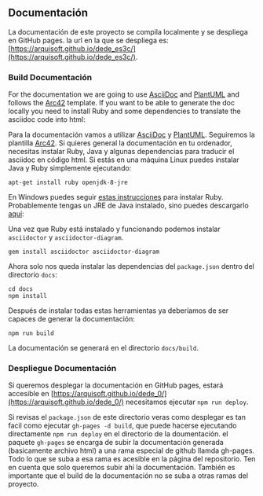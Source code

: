 ## Documentación
La documentación de este proyecto se compila localmente y se despliega en GitHub pages.
la url en la que se despliega es: [https://arquisoft.github.io/dede_es3c/](https://arquisoft.github.io/dede_es3c/).

### Build Documentación
For the documentation we are going to use [AsciiDoc](https://asciidoc.org/) and [PlantUML](https://plantuml.com) and follows the [Arc42](https://github.com/arc42/arc42-template) template. If you want to be able to generate the doc locally you need to install Ruby and some dependencies to translate the asciidoc code into html:

Para la documentación vamos a utilizar [AsciiDoc](https://asciidoc.org/) y [PlantUML](https://plantuml.com). Seguiremos la plantilla [Arc42](https://github.com/arc42/arc42-template). Si quieres general la documentación en tu ordenador, necesitas instalar Ruby, Java y algunas dependencias para traducir el asciidoc en código html. Si estás en una máquina Linux puedes instalar Java y Ruby simplemente ejecutando:

```shell
apt-get install ruby openjdk-8-jre
```

En Windows puedes seguir [estas instrucciones](https://www.ruby-lang.org/en/documentation/installation) para instalar Ruby. Probablemente tengas un JRE de Java instalado, sino puedes descargarlo [aquí](https://www.oracle.com/es/java/technologies/javase/javase8-archive-downloads.html): 

Una vez que Ruby está instalado y funcionando podemos instalar `asciidoctor` y `asciidoctor-diagram`.

```shell
gem install asciidoctor asciidoctor-diagram
```

Ahora solo nos queda instalar las dependencias del `package.json` dentro del directorio `docs`:

```shell
cd docs
npm install
```
Después de instalar todas estas herramientas ya deberíamos de ser capaces de generar la documentación:
```shell
npm run build
```
La documentación se generará en el directorio `docs/build`. 

### Despliegue Documentación
Si queremos desplegar la documentación en GitHub pages, estará accesible en [https://arquisoft.github.io/dede_0/](https://arquisoft.github.io/dede_0/) necesitamos ejecutar `npm run deploy`.

Si revisas el `package.json` de este directorio veras como desplegar es tan facil como ejecutar `gh-pages -d build`, que puede hacerse ejecutando directamente `npm run deploy` en el directorio de la doumentación. el paquete `gh-pages` se encarga de subir la documentación generada (basicamente archivo html) a una rama especial de github llamda gh-pages. Todo lo que se suba a esa rama es acesible en la página del repositorio. Ten en cuenta que solo queremos subir ahí la documentación. También es importante que el build de la documentación no se suba a otras ramas del proyecto.
